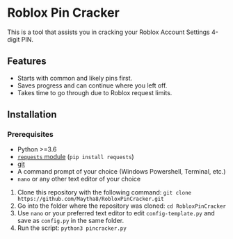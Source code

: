 # Roblox Pin Cracker
This is a tool that assists you in cracking your Roblox Account Settings 4-digit PIN.

## Features
- Starts with common and likely pins first.
- Saves progress and can continue where you left off.
- Takes time to go through due to Roblox request limits.

## Installation
### Prerequisites
- Python >=3.6
- [`requests` module](https://pypi.org/project/requests/) (`pip install requests`)
- [git](https://github.com/git-guides/install-git)
- A command prompt of your choice (Windows Powershell, Terminal, etc.)
- `nano` or any other text editor of your choice

1. Clone this repository with the following command: `git clone https://github.com/Maytha8/RobloxPinCracker.git`
2. Go into the folder where the repository was cloned: `cd RobloxPinCracker`
3. Use `nano` or your preferred text editor to edit `config-template.py` and save as `config.py` in the same folder.
4. Run the script: `python3 pincracker.py`
